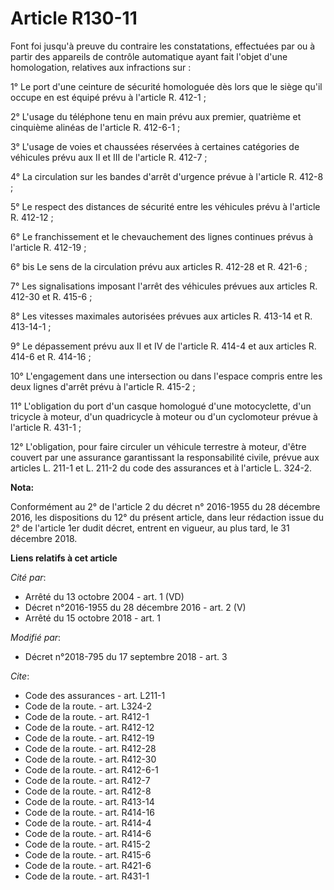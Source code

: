 # Article R130-11

Font foi jusqu'à preuve du contraire les constatations, effectuées par ou à partir des appareils de contrôle automatique
ayant fait l'objet d'une homologation, relatives aux infractions sur : 

1° Le port d'une ceinture de sécurité homologuée dès lors que le siège qu'il occupe en est équipé prévu à l'article R.
412-1 ; 

2° L'usage du téléphone tenu en main prévu aux premier, quatrième et cinquième alinéas de l'article R. 412-6-1 ; 

3° L'usage de voies et chaussées réservées à certaines catégories de véhicules prévu aux II et III de l'article R. 412-7 ; 

4° La circulation sur les bandes d'arrêt d'urgence prévue à l'article R. 412-8 ; 

5° Le respect des distances de sécurité entre les véhicules prévu à l'article R. 412-12 ; 

6° Le franchissement et le chevauchement des lignes continues prévus à l'article R. 412-19 ; 

6° bis Le sens de la circulation prévu aux articles R. 412-28 et R. 421-6 ; 

7° Les signalisations imposant l'arrêt des véhicules prévues aux articles R. 412-30 et R. 415-6 ; 

8° Les vitesses maximales autorisées prévues aux articles R. 413-14 et R. 413-14-1 ; 

9° Le dépassement prévu aux II et IV de l'article R. 414-4 et aux articles R. 414-6 et R. 414-16 ; 

10° L'engagement dans une intersection ou dans l'espace compris entre les deux lignes d'arrêt prévu à l'article R. 415-2 ; 

11° L'obligation du port d'un casque homologué d'une motocyclette, d'un tricycle à moteur, d'un quadricycle à moteur ou d'un
cyclomoteur prévue à l'article R. 431-1 ; 

12° L'obligation, pour faire circuler un véhicule terrestre à moteur, d'être couvert par une assurance garantissant la
responsabilité civile, prévue aux articles L. 211-1 et L. 211-2 du code des assurances et à l'article L. 324-2.

**Nota:**

Conformément au 2° de l'article 2 du décret n° 2016-1955 du 28 décembre 2016, les dispositions du 12° du présent article,
dans leur rédaction issue du 2° de l'article 1er dudit décret, entrent en vigueur, au plus tard, le 31 décembre 2018.

**Liens relatifs à cet article**

_Cité par_:

  - Arrêté du 13 octobre 2004 - art. 1 (VD)
  - Décret n°2016-1955 du 28 décembre 2016 - art. 2 (V)
  - Arrêté du 15 octobre 2018 - art. 1

_Modifié par_:

  - Décret n°2018-795 du 17 septembre 2018 - art. 3

_Cite_:

  - Code des assurances - art. L211-1
  - Code de la route. - art. L324-2
  - Code de la route. - art. R412-1
  - Code de la route. - art. R412-12
  - Code de la route. - art. R412-19
  - Code de la route. - art. R412-28
  - Code de la route. - art. R412-30
  - Code de la route. - art. R412-6-1
  - Code de la route. - art. R412-7
  - Code de la route. - art. R412-8
  - Code de la route. - art. R413-14
  - Code de la route. - art. R414-16
  - Code de la route. - art. R414-4
  - Code de la route. - art. R414-6
  - Code de la route. - art. R415-2
  - Code de la route. - art. R415-6
  - Code de la route. - art. R421-6
  - Code de la route. - art. R431-1
